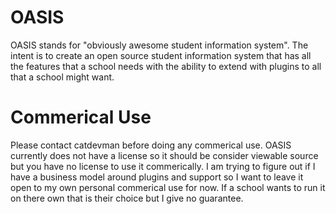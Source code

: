 # OASIS

OASIS stands for "obviously awesome student information system". The intent is to create an open source student information system that has all the features that a school needs
with the ability to extend with plugins to all that a school might want.

# Commerical Use
Please contact catdevman before doing any commerical use.
OASIS currently does not have a license so it should be consider
viewable source but you have no license to use it commerically.
I am trying to figure out if I have a business model around plugins
and support so I want to leave it open to my own personal commerical use for now.
If a school wants to run it on there own that is their choice but I give no guarantee.
